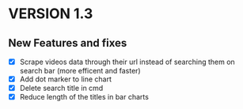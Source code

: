 # VERSION 1.3
## New Features and fixes
- [x]  Scrape videos data through their url instead of searching them on search bar (more efficent and faster)
- [x]  Add dot marker to line chart 
- [x]  Delete search title in cmd
- [x]  Reduce length of the titles in bar charts